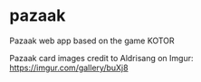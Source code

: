 # pazaak
Pazaak web app based on the game KOTOR

Pazaak card images credit to Aldrisang on Imgur: https://imgur.com/gallery/buXj8